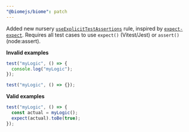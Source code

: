 ```yaml
---
"@biomejs/biome": patch
---
```


Added new nursery [`useExplicitTestAssertions`](https://biomejs.dev/linter/rules/use-explicit-test-assertions/) rule, inspired by [`expect-expect`](https://github.com/jest-community/eslint-plugin-jest/blob/main/docs/rules/expect-expect.md). Requires all test cases to use `expect()` (Vitest/Jest) or `assert()` (node:assert).

**Invalid examples**

```js
test("myLogic", () => {
  console.log("myLogic");
});
```

```js
test("myLogic", () => {});
```

**Valid examples**

```js
test("myLogic", () => {
  const actual = myLogic();
  expect(actual).toBe(true);
});
```
